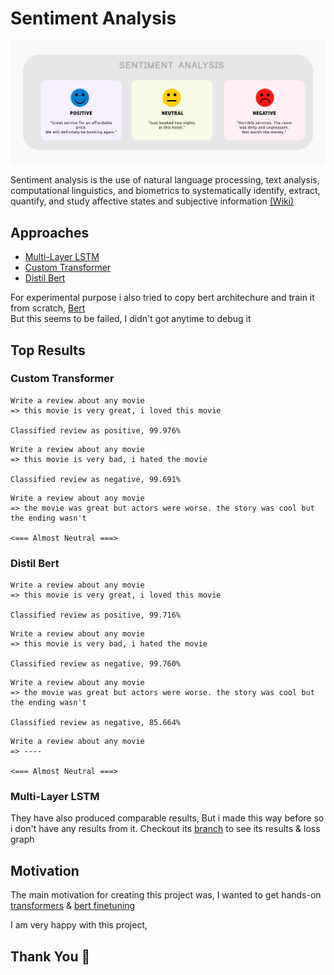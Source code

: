 # Sentiment Analysis

![Sentiment Analysis](Assets/sentimen-analysis.jpg)

Sentiment analysis is the use of natural language processing, text analysis, computational linguistics, and biometrics to systematically identify, extract, quantify, and study affective states and subjective information [(Wiki)](https://en.wikipedia.org/wiki/Sentiment_analysis)

## Approaches
- [Multi-Layer LSTM](https://github.com/KrishPro/sentiment-analysis/tree/multi-layer-lstm)
- [Custom Transformer](https://github.com/KrishPro/sentiment-analysis/tree/custom-transformer)
- [Distil Bert](https://github.com/KrishPro/sentiment-analysis/tree/finetuning/distilbert)

For experimental purpose i also tried to copy bert architechure and train it from scratch,
[Bert](https://github.com/KrishPro/sentiment-analysis/tree/fails/bert-scratch)\
But this seems to be failed, I didn't got anytime to debug it

## Top Results
### Custom Transformer
```
Write a review about any movie
=> this movie is very great, i loved this movie 

Classified review as positive, 99.976%
```
```
Write a review about any movie
=> this movie is very bad, i hated the movie

Classified review as negative, 99.691%
```
```
Write a review about any movie
=> the movie was great but actors were worse. the story was cool but the ending wasn't

<=== Almost Neutral ===>
```

### Distil Bert
```
Write a review about any movie
=> this movie is very great, i loved this movie 

Classified review as positive, 99.716%
```
```
Write a review about any movie
=> this movie is very bad, i hated the movie

Classified review as negative, 99.760%
```
```
Write a review about any movie
=> the movie was great but actors were worse. the story was cool but the ending wasn't

Classified review as negative, 85.664%
```
```
Write a review about any movie
=> ----

<=== Almost Neutral ===>
```

### Multi-Layer LSTM
They have also produced comparable results, But i made this way before so i don't have any results from it.
Checkout its [branch](https://github.com/KrishPro/sentiment-analysis/tree/multi-layer-lstm) to see its results & loss graph

## Motivation
The main motivation for creating this project was,
I wanted to get hands-on [transformers](https://arxiv.org/pdf/1706.03762.pdf) & [bert finetuning](https://arxiv.org/pdf/1810.04805.pdf)

I am very happy with this project,

## Thank You 🙏️
